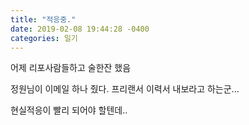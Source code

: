 ```yaml
---
title: "적응중."
date: 2019-02-08 19:44:28 -0400
categories: 일기
---
```

어제 리포사람들하고 술한잔 했음

정원님이 이메일 하나 줬다.
프리랜서 이력서 내보라고 하는군...

현실적응이 빨리 되어야 할텐데..
